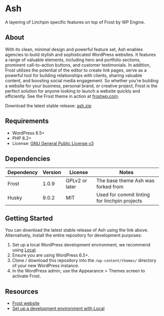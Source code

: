 # Ash

A layering of Linchpin specific features on top of Frost by WP Engine.

## About

With its clean, minimal design and powerful feature set, Ash enables agencies to build stylish and sophisticated WordPress websites. It features a range of valuable elements, including hero and portfolio sections, prominent call-to-action buttons, and customer testimonials. In addition, Frost utilizes the potential of the editor to create link pages, serve as a powerful tool for building relationships with clients, sharing valuable content, and boosting social media engagement. So whether you’re building a website for your business, personal brand, or creative project, Frost is the perfect solution for anyone looking to launch a website quickly and efficiently. See the Frost theme in action at [frostwp.com](https://frostwp.com/).

Download the latest stable release: [ash.zip](https://github.com/linchpin/ash/releases/)

## Requirements

- WordPress 6.5+
- PHP 8.2+
- License: [GNU General Public License v3](https://www.gnu.org/licenses/gpl-3.0.html)

## Dependencies

| Dependency      | Version | License       | Notes                                         |
|-----------------|---------|---------------| --------------------------------------------- |
| Frost           | 1.0.9   | GPLv2 or later | The base theme Ash was forked from            |
| Husky           | 9.0.2   | MIT           | Used for commit linting for linchpin projects |

## Getting Started

You can download the latest stable release of Ash using the link above. Alternatively, install the entire repository for development purposes:

1. Set up a local WordPress development environment, we recommend using [Local](https://localwp.com/).
2. Ensure you are using WordPress 6.5+.
3. Clone / download this repository into the `/wp-content/themes/` directory of your new WordPress instance.
4. In the WordPress admin, use the Appearance > Themes screen to activate Frost.

## Resources

- [Frost website](https://frostwp.com/)
- [Set up a development environment with Local](https://localwp.com/)
